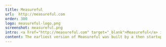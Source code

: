```yaml
---
title: Measureful
url:  http://measureful.com
order: 300
logo: measureful-logo.png
screenshot: measureful.png
intro: <a href="http://measureful.com" target="_blank">Measureful</a> is a platform for generating automated marketing reports for agencies, freelancers and marketers.
content: The earliest version of Measureful was built by a then startup incubator, <a href="http://www.upstartlabs.com/" target="_blank">Upstart Labs</a>. As an independent contractor, I took over as Platform Architect and assisted in product development and design until Measureful was <a href="http://chirpify.com" target="_blank">acquired</a> two years later.
---
```

